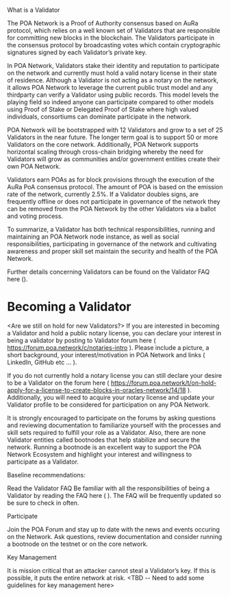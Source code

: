 What is a Validator

The POA Network is a Proof of Authority consensus based on AuRa protocol, which relies on a well known set of Validators that are responsible for committing new blocks in the blockchain.  The Validators participate in the consensus protocol by broadcasting votes which contain cryptographic signatures signed by each Validator’s  private key.   

In POA Network, Validators stake their identity and reputation to participate on the network and currently must hold a valid notary license in their state of residence.  Although a Validator is not acting as a notary on the network,  it allows POA Network to leverage the current public trust model and any thirdparty can verify a Validator using public records.   This model levels the playing field so indeed anyone can participate compared to other models using Proof of Stake or Delegated Proof of Stake where high valued individuals, consortiums can dominate participate in the network.

POA Network will be bootstrapped with 12 Validators and grow to a set of 25 Validators in the near future.  The longer term goal is to support 50 or more Validators on the core network.  Additionally, POA Network supports horizontal scaling through cross-chain bridging whereby the need for Validators will grow as communities and/or government entities create their own POA Network.

Validators earn POAs as for block provisions through the execution of the AuRa PoA consensus protocol.  The amount of POA is based on the emission rate of the network, currently 2.5%.  If a Validator doubles signs, are frequently offline or does not participate in governance of the network they can be removed from the POA Network by the other Validators via a ballot and voting process.

To summarize, a Validator has both technical responsibilities, running and maintaining an POA Network node instance, as well as social responsibilities, participating in governance of the network and cultivating awareness and proper skill set maintain the security and health of the POA Network.

Further details concerning Validators can be found on the Validator FAQ here (<TBD>).

# Becoming a Validator

<Are we still on hold for new Validators?>
If you are interested in becoming a Validator and hold a public notary license, you can declare your interest in being a validator by posting to Validator forum here ( https://forum.poa.network/c/notaries-intro ).   Please include a picture, a short background, your interest/motivation in POA Network and links ( LinkedIn, GitHub etc … ).

If you do not currently hold a notary license you can still declare your desire to be a Validator on the forum here ( https://forum.poa.network/t/on-hold-apply-for-a-license-to-create-blocks-in-oracles-network/14/18 ).   Additionally, you will need to acquire your notary license and update your Validator profile to be considered for participation on any POA Network.

It is strongly encouraged to participate on the forums by asking questions and reviewing documentation to familiarize yourself with the processes and skill sets required to fulfill your role as a Validator.  Also, there are none Validator entities called bootnodes that help stabilize and secure the network.  Running a bootnode is an excellent way to support the POA Network Ecosystem and highlight your interest and willingness to participate as a Validator.

Baseline recommendations:

Read the Validator FAQ
Be familiar with all the responsibilities of being a Validator by reading the FAQ here (<TBD> ).   The FAQ will be frequently updated so be sure to check in often.

Participate

Join the POA Forum and stay up to date with the news and events occuring on the Network.  Ask questions, review documentation and consider running a bootnode on the testnet or on the core network.

Key Management 

It is mission critical that an attacker cannot steal a Validator’s key. If this is possible, it puts the entire network at risk.   <TBD -- Need to add some guidelines for key management here>

